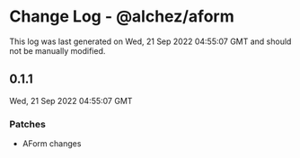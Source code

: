 # Change Log - @alchez/aform

This log was last generated on Wed, 21 Sep 2022 04:55:07 GMT and should not be manually modified.

## 0.1.1
Wed, 21 Sep 2022 04:55:07 GMT

### Patches

- AForm changes

